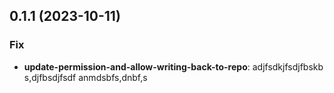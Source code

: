 ## 0.1.1 (2023-10-11)

### Fix

- **update-permission-and-allow-writing-back-to-repo**: adjfsdkjfsdjfbskb s,djfbsdjfsdf anmdsbfs,dnbf,s
